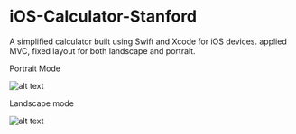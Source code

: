 # iOS-Calculator-Stanford
A simplified calculator built using Swift and Xcode for iOS devices.
applied MVC, fixed layout for both landscape and portrait.

Portrait Mode

![alt text](http://gph.to/2uhaEKi)

Landscape mode

![alt text](http://gph.to/2tdcCqk)

